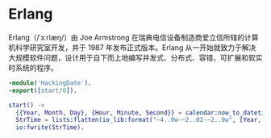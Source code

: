 # Erlang

Erlang（/ˈɜːrlæŋ/）由 Joe Armstrong 在瑞典电信设备制造商爱立信所辖的计算机科学研究室开发，并于 1987 年发布正式版本。Erlang 从一开始就致力于解决大规模软件问题，设计用于自下而上地编写并发式、分布式、容错、可扩展和软实时系统的程序。

```erlang
-module('HackingDate').
-export([start/0]).

start() ->
  {{Year, Month, Day}, {Hour, Minute, Second}} = calendar:now_to_datetime(erlang:now()),
  StrTime = lists:flatten(io_lib:format("~4..0w-~2..02-~2..0w", [Year, Month, Day])),
  io:fwrite(StrTime).
```
